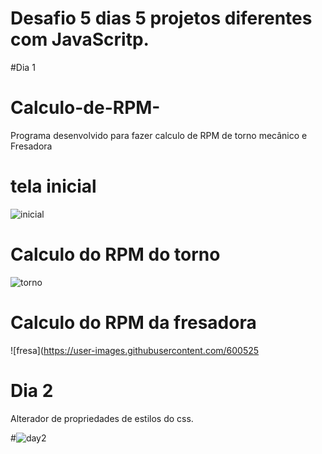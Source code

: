 
# Desafio 5 dias 5 projetos diferentes com JavaScritp.


#Dia 1
# Calculo-de-RPM-
Programa desenvolvido para fazer calculo de RPM de torno mecânico e Fresadora
# tela inicial
![inicial](https://user-images.githubusercontent.com/60052506/95280855-57d39780-082c-11eb-8113-8d37f6ee638e.PNG)

# Calculo do RPM do torno
![torno](https://user-images.githubusercontent.com/60052506/95280870-628e2c80-082c-11eb-9bb4-7a608e39c3b9.PNG)

# Calculo do RPM da fresadora
![fresa](https://user-images.githubusercontent.com/600525

# Dia 2
Alterador de propriedades de estilos do css.

#![day2](https://user-images.githubusercontent.com/60052506/95401530-d63f4080-08e3-11eb-91e0-21971664897b.PNG)

